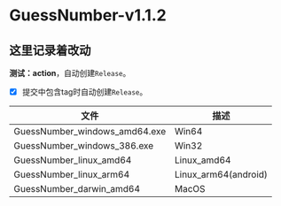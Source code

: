 # GuessNumber-v1.1.2

## 这里记录着改动

**测试：action**，自动创建`Release`。

- [x] 提交中包含tag时自动创建`Release`。

| 文件                          | 描述                 |
| ----------------------------- | -------------------- |
| GuessNumber_windows_amd64.exe | Win64                |
| GuessNumber_windows_386.exe   | Win32                |
| GuessNumber_linux_amd64       | Linux_amd64          |
| GuessNumber_linux_arm64       | Linux_arm64(android) |
| GuessNumber_darwin_amd64      | MacOS                |

